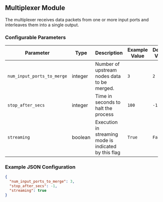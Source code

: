 <!--
SPDX-FileCopyrightText: Copyright (c) 2022-2023, NVIDIA CORPORATION & AFFILIATES. All rights reserved.
SPDX-License-Identifier: Apache-2.0

Licensed under the Apache License, Version 2.0 (the "License");
you may not use this file except in compliance with the License.
You may obtain a copy of the License at

http://www.apache.org/licenses/LICENSE-2.0

Unless required by applicable law or agreed to in writing, software
distributed under the License is distributed on an "AS IS" BASIS,
WITHOUT WARRANTIES OR CONDITIONS OF ANY KIND, either express or implied.
See the License for the specific language governing permissions and
limitations under the License.
-->

## Multiplexer Module

The multiplexer receives data packets from one or more input ports and interleaves them into a single output.

### Configurable Parameters

| Parameter                 | Type      | Description                                                                                               | Example Value | Default Value |
|---------------------------|-----------|-----------------------------------------------------------------------------------------------------------|---------------|---------------|
| `num_input_ports_to_merge`| integer   | Number of upstream nodes data to be merged.                                                      | `3`        | `2`        |
| `stop_after_secs`         | integer   | Time in seconds to halt the process                     | `100`          | `-1`          |
| `streaming`         | boolean   | Execution in streaming mode is indicated by this flag                     | `True`          | `False`          |

### Example JSON Configuration

```json
{
  "num_input_ports_to_merge": 3,
  "stop_after_secs": -1,
  "streaming": true
}
